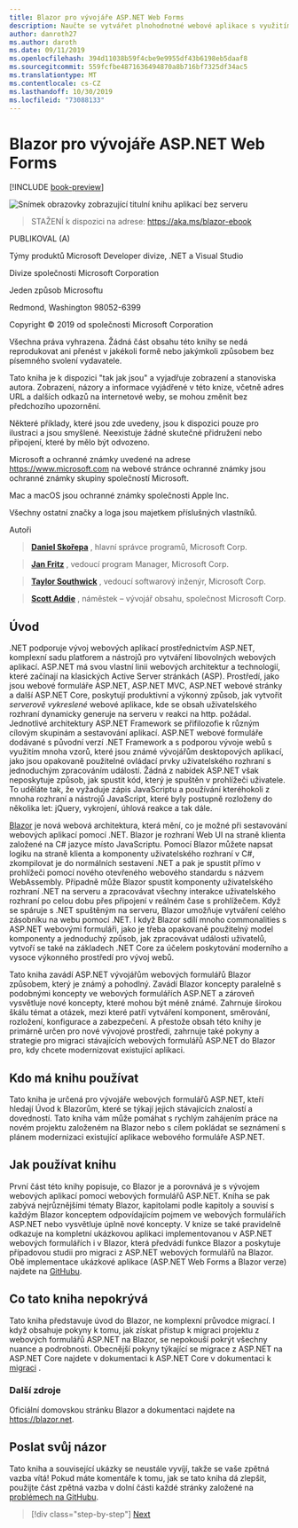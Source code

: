 ```yaml
---
title: Blazor pro vývojáře ASP.NET Web Forms
description: Naučte se vytvářet plnohodnotné webové aplikace s využitím .NET pomocí Blazor a .NET Core jednoduchým a známým způsobem.
author: danroth27
ms.author: daroth
ms.date: 09/11/2019
ms.openlocfilehash: 394d11038b59f4cbe9e9955df43b6198eb5daaf8
ms.sourcegitcommit: 559fcfbe4871636494870a8b716bf7325df34ac5
ms.translationtype: MT
ms.contentlocale: cs-CZ
ms.lasthandoff: 10/30/2019
ms.locfileid: "73088133"
---
```

# <a name="blazor-for-aspnet-web-forms-developers"></a>Blazor pro vývojáře ASP.NET Web Forms

[!INCLUDE [book-preview](../../../includes/book-preview.md)]

![Snímek obrazovky zobrazující titulní knihu aplikací bez serveru](./media/index/blazor-for-web-forms-developers-cover.png)

> STAŽENÍ k dispozici na adrese: <https://aka.ms/blazor-ebook>

PUBLIKOVAL (A)

Týmy produktů Microsoft Developer divize, .NET a Visual Studio

Divize společnosti Microsoft Corporation

Jeden způsob Microsoftu

Redmond, Washington 98052-6399

Copyright © 2019 od společnosti Microsoft Corporation

Všechna práva vyhrazena. Žádná část obsahu této knihy se nedá reprodukovat ani přenést v jakékoli formě nebo jakýmkoli způsobem bez písemného svolení vydavatele.

Tato kniha je k dispozici "tak jak jsou" a vyjadřuje zobrazení a stanoviska autora. Zobrazení, názory a informace vyjádřené v této knize, včetně adres URL a dalších odkazů na internetové weby, se mohou změnit bez předchozího upozornění.

Některé příklady, které jsou zde uvedeny, jsou k dispozici pouze pro ilustraci a jsou smyšlené. Neexistuje žádné skutečné přidružení nebo připojení, které by mělo být odvozeno.

Microsoft a ochranné známky uvedené na adrese <https://www.microsoft.com> na webové stránce ochranné známky jsou ochranné známky skupiny společností Microsoft.

Mac a macOS jsou ochranné známky společnosti Apple Inc.

Všechny ostatní značky a loga jsou majetkem příslušných vlastníků.

Autoři

> **[Daniel Skořepa](https://github.com/danroth27)** , hlavní správce programů, Microsoft Corp.

> **[Jan Fritz](https://github.com/csharpfritz)** , vedoucí program Manager, Microsoft Corp.

> **[Taylor Southwick](https://github.com/twsouthwick)** , vedoucí softwarový inženýr, Microsoft Corp.

> **[Scott Addie](https://github.com/scottaddie)** , náměstek – vývojář obsahu, společnost Microsoft Corp.

## <a name="introduction"></a>Úvod

.NET podporuje vývoj webových aplikací prostřednictvím ASP.NET, komplexní sadu platforem a nástrojů pro vytváření libovolných webových aplikací. ASP.NET má svou vlastní linii webových architektur a technologií, které začínají na klasických Active Server stránkách (ASP). Prostředí, jako jsou webové formuláře ASP.NET, ASP.NET MVC, ASP.NET webové stránky a další ASP.NET Core, poskytují produktivní a výkonný způsob, jak vytvořit *serverově vykreslené* webové aplikace, kde se obsah uživatelského rozhraní dynamicky generuje na serveru v reakci na http. požádal. Jednotlivé architektury ASP.NET Framework se přifilozofie k různým cílovým skupinám a sestavování aplikací. ASP.NET webové formuláře dodávané s původní verzí .NET Framework a s podporou vývoje webů s využitím mnoha vzorů, které jsou známé vývojářům desktopových aplikací, jako jsou opakovaně použitelné ovládací prvky uživatelského rozhraní s jednoduchým zpracováním událostí. Žádná z nabídek ASP.NET však neposkytuje způsob, jak spustit kód, který je spuštěn v prohlížeči uživatele. To uděláte tak, že vyžaduje zápis JavaScriptu a používání kteréhokoli z mnoha rozhraní a nástrojů JavaScript, které byly postupně rozloženy do několika let: jQuery, vykrojení, úhlová reakce a tak dále.

[Blazor](https://blazor.net) je nová webová architektura, která mění, co je možné při sestavování webových aplikací pomocí .NET. Blazor je rozhraní Web UI na straně klienta založené na C# jazyce místo JavaScriptu. Pomocí Blazor můžete napsat logiku na straně klienta a komponenty uživatelského rozhraní v C#, zkompilovat je do normálních sestavení .NET a pak je spustit přímo v prohlížeči pomocí nového otevřeného webového standardu s názvem WebAssembly. Případně může Blazor spustit komponenty uživatelského rozhraní .NET na serveru a zpracovávat všechny interakce uživatelského rozhraní po celou dobu přes připojení v reálném čase s prohlížečem. Když se spáruje s .NET spuštěným na serveru, Blazor umožňuje vytváření celého zásobníku na webu pomocí .NET. I když Blazor sdílí mnoho commonalities s ASP.NET webovými formuláři, jako je třeba opakovaně použitelný model komponenty a jednoduchý způsob, jak zpracovávat události uživatelů, vytvoří se také na základech .NET Core za účelem poskytování moderního a vysoce výkonného prostředí pro vývoj webů.

Tato kniha zavádí ASP.NET vývojářům webových formulářů Blazor způsobem, který je známý a pohodlný. Zavádí Blazor koncepty paralelně s podobnými koncepty ve webových formulářích ASP.NET a zároveň vysvětluje nové koncepty, které mohou být méně známé. Zahrnuje širokou škálu témat a otázek, mezi které patří vytváření komponent, směrování, rozložení, konfigurace a zabezpečení. A přestože obsah této knihy je primárně určen pro nové vývojové prostředí, zahrnuje také pokyny a strategie pro migraci stávajících webových formulářů ASP.NET do Blazor pro, kdy chcete modernizovat existující aplikaci.

## <a name="who-should-use-the-book"></a>Kdo má knihu používat

Tato kniha je určená pro vývojáře webových formulářů ASP.NET, kteří hledají Úvod k Blazorům, které se týkají jejich stávajících znalostí a dovedností. Tato kniha vám může pomáhat s rychlým zahájením práce na novém projektu založeném na Blazor nebo s cílem pokládat se seznámení s plánem modernizaci existující aplikace webového formuláře ASP.NET.

## <a name="how-to-use-the-book"></a>Jak používat knihu

První část této knihy popisuje, co Blazor je a porovnává je s vývojem webových aplikací pomocí webových formulářů ASP.NET. Kniha se pak zabývá nejrůznějšími tématy Blazor, kapitolami podle kapitoly a souvisí s každým Blazor konceptem odpovídajícím pojmem ve webových formulářích ASP.NET nebo vysvětluje úplně nové koncepty. V knize se také pravidelně odkazuje na kompletní ukázkovou aplikaci implementovanou v ASP.NET webových formulářích i v Blazor, která předvádí funkce Blazor a poskytuje případovou studii pro migraci z ASP.NET webových formulářů na Blazor. Obě implementace ukázkové aplikace (ASP.NET Web Forms a Blazor verze) najdete na [GitHubu](https://github.com/dotnet-architecture/eshoponblazor).

## <a name="what-this-book-doesnt-cover"></a>Co tato kniha nepokrývá

Tato kniha představuje úvod do Blazor, ne komplexní průvodce migrací. I když obsahuje pokyny k tomu, jak získat přístup k migraci projektu z webových formulářů ASP.NET na Blazor, se nepokouší pokrýt všechny nuance a podrobnosti. Obecnější pokyny týkající se migrace z ASP.NET na ASP.NET Core najdete v dokumentaci k ASP.NET Core v dokumentaci k [migraci](https://docs.microsoft.com/aspnet/core/migration/proper-to-2x/) .

### <a name="additional-resources"></a>Další zdroje

Oficiální domovskou stránku Blazor a dokumentaci najdete na <https://blazor.net>.

## <a name="send-your-feedback"></a>Poslat svůj názor

Tato kniha a související ukázky se neustále vyvíjí, takže se vaše zpětná vazba vítá! Pokud máte komentáře k tomu, jak se tato kniha dá zlepšit, použijte část zpětná vazba v dolní části každé stránky založené na [problémech na GitHubu](https://github.com/dotnet/docs/issues).

>[!div class="step-by-step"]
>[Next](introduction.md)

